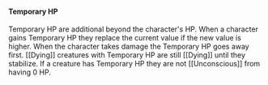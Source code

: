#### Temporary HP
Temporary HP are additional beyond the character's HP. When a character gains Temporary HP they replace the current value if the new value is higher. When the character takes damage the Temporary HP goes away first. [[Dying]] creatures with Temporary HP are still [[Dying]] until they stabilize. If a creature has Temporary HP they are not [[Unconscious]] from having 0 HP.